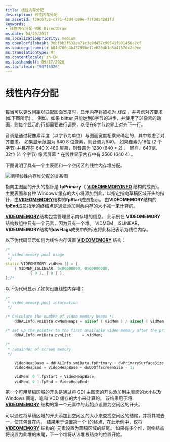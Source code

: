 ```yaml
---
title: 线性内存分配
description: 线性内存分配
ms.assetid: f39c6752-c771-43d4-b89e-77f3d542d1fd
keywords:
- 线性内存分配 WDK DirectDraw
ms.date: 04/20/2017
ms.localizationpriority: medium
ms.openlocfilehash: 3ebfbb2f632ea71c3e9d457c96541f901456a2cf
ms.sourcegitcommit: b84d760d4b45795be12e625db1d5a4167dc2c9ee
ms.translationtype: MT
ms.contentlocale: zh-CN
ms.lasthandoff: 09/17/2020
ms.locfileid: "90715326"
---
```

# <a name="linear-memory-allocation"></a>线性内存分配


## <span id="ddk_linear_memory_allocation_gg"></span><span id="DDK_LINEAR_MEMORY_ALLOCATION_GG"></span>


每当可以更改间距以匹配图面宽度时，显示内存将被视为 *线性* ，并考虑对齐要求 (如下图所示) 。 例如，如果 blitter 只能达到8字节的进步，并使用了31像素的动画，则每个显示的行都需要进行调整，以便在8字节边界上对齐下一行。

音调是通过将像素深度（以字节为单位）与图面宽度相乘来确定的，其中考虑了对齐要求。 如果显示范围为 640 8 位像素，则音调为640。 如果像素为16位 (2 个字节) 并且存在 640 X 480 屏幕，则音调为 1280 (640 \* 2) 。 同样，640宽、32位 (4 个字节) 像素屏幕 \* 在线性显示内存中有 2560 (640 4) 。

下图说明了具有一个主表面和一个空闲区的线性内存堆分配。

![阐释线性内存堆分配的关系图](images/ddfig4.png)

指向主图面的开头的指针是 **fpPrimary**（ [**VIDEOMEMORYINFO**](/windows/win32/api/ddrawint/ns-ddrawint-_videomemoryinfo) 结构的成员）。 主要表面和各种 Windows 缓存的大小将添加到此，以指定指向草稿区域开头的指针，由[**VIDEOMEMORY**](/windows/win32/api/ddrawint/ns-ddrawint-_videomemory)结构的**fpStart**成员指示。 由**VIDEOMEMORY**结构的**fpEnd**成员指示的终结点是通过添加剩余内存的大小减一来计算的。

[**VIDEOMEMORY**](/windows/win32/api/ddrawint/ns-ddrawint-_videomemory)结构包含管理显示内存堆的信息。 此示例在 **VIDEOMEMORY** 结构数组中只有一个元素，因为只有一个堆。 VIDMEM \_ ISLINEAR， **VIDEOMEMORY**结构的**dwFlags**成员中的标志将此标记表示为线性内存。

以下伪代码显示如何为线性内存设置 [**VIDEOMEMORY**](/windows/win32/api/ddrawint/ns-ddrawint-_videomemory) 结构：

```cpp
/*
 * video memory pool usage
 */
static VIDEOMEMORY vidMem [] = {
    { VIDMEM_ISLINEAR, 0x00000000, 0x00000000,
           { 0 }, { 0 } },
};/*
```

以下伪代码显示了如何设置线性内存堆：

```cpp
/*
 * video memory pool information
 */

/* Calculate the number of video memory heaps */
    ddHALInfo.vmiData.dwNumHeaps = sizeof ( vidMem ) / sizeof ( vidMem [ 0 ] );

/* set up the pointer to the first available video memory after the primary surface */
    ddHALInfo.vmiData.pvmList     = vidMem;

/*
 * remainder of screen memory
 */

    VideoHeapBase = ddHALInfo.vmiData.fpPrimary + dwPrimarySurfaceSize + dwCacheSize;
    VideoHeapEnd = VideoHeapBase + dwDDOffScreenSize - 1;

    vidMem[ 0 ].fpStart = VideoHeapBase;
    vidMem[ 0 ].fpEnd = VideoHeapEnd;
```

第一个可用草稿区域的开头是通过将 GDI 主图面的开头添加到主表面的大小以及 Windows 画笔、笔和 VDD 缓存的大小来计算的。 该结果用于将 [**VIDEOMEMORY**](/windows/win32/api/ddrawint/ns-ddrawint-_videomemory) 结构的第一个元素中的起始点设置为空闲区的开头。

可以通过将草稿区域的开头添加到空闲区的大小来查找空闲区的结尾，并将其减去一，使其包含在内。 结果用于设置第一个 (的终点，在此示例中，仅将 [**VIDEOMEMORY**](/windows/win32/api/ddrawint/ns-ddrawint-_videomemory) 结构的) 元素设置为草稿区域的结尾。 如果有多个堆，则终结点将设置为此堆的末尾，下一个堆将从该堆栈结束的位置开始。

 

